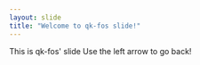 ```yaml
---
layout: slide
title: "Welcome to qk-fos slide!"
---
```

This is qk-fos' slide
Use the left arrow to go back!